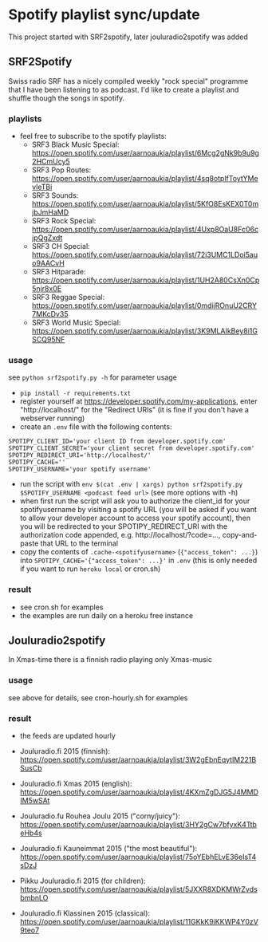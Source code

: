 # Spotify playlist sync/update

This project started with SRF2spotify, later jouluradio2spotify was added

## SRF2Spotify

Swiss radio SRF has a nicely compiled weekly "rock special" programme that I have been listening to as podcast. I'd like to create a playlist and shuffle though the songs in spotify.

### playlists
* feel free to subscribe to the spotify playlists:
  * SRF3 Black Music Special: https://open.spotify.com/user/aarnoaukia/playlist/6Mcg2gNk9b9u9g2HCmUcy5
  * SRF3 Pop Routes: https://open.spotify.com/user/aarnoaukia/playlist/4sq8otplfToytYMevleTBi
  * SRF3 Sounds: https://open.spotify.com/user/aarnoaukia/playlist/5KfO8EsKEX0T0mjbJmHaMD
  * SRF3 Rock Special: https://open.spotify.com/user/aarnoaukia/playlist/4Uxp8OaU8Fc06cjpQgZxdt
  * SRF3 CH Special: https://open.spotify.com/user/aarnoaukia/playlist/72i3UMC1LDoi5auo9AACvH
  * SRF3 Hitparade: https://open.spotify.com/user/aarnoaukia/playlist/1UH2A80CsXn0Cp5njr8x0E
  * SRF3 Reggae Special: https://open.spotify.com/user/aarnoaukia/playlist/0mdijROnuU2CRY7MKcDv35
  * SRF3 World Music Special: https://open.spotify.com/user/aarnoaukia/playlist/3K9MLAIkBey8i1GSCQ95NF

### usage
see `python srf2spotify.py -h` for parameter usage

* `pip install -r requirements.txt`
* register yourself at https://developer.spotify.com/my-applications, enter "http://localhost/" for the "Redirect URIs" (it is fine if you don't have a webserver running)
* create an `.env` file with the following contents:
```
SPOTIPY_CLIENT_ID='your client ID from developer.spotify.com'
SPOTIPY_CLIENT_SECRET='your client secret from developer.spotify.com'
SPOTIPY_REDIRECT_URI='http://localhost/'
SPOTIPY_CACHE=''
SPOTIFY_USERNAME='your spotify username'
```
* run the script with `env $(cat .env | xargs) python srf2spotify.py $SPOTIFY_USERNAME <podcast feed url>` (see more options with -h)
* when first run the script will ask you to authorize the client_id for your spotifyusername by visiting a spotify URL (you will be asked if you want to allow your developer account to access your spotify account), then you will be redirected to your SPOTIPY_REDIRECT_URI with the authorization code appended, e.g. http://localhost/?code=..., copy-and-paste that URL to the terminal
* copy the contents of `.cache-<spotifyusername>` (`{"access_token": ...}`) into `SPOTIPY_CACHE='{"access_token": ...}'` in `.env` (this is only needed if you want to run `heroku local` or cron.sh)

### result
* see cron.sh for examples
* the examples are run daily on a heroku free instance

## Jouluradio2spotify
In Xmas-time there is a finnish radio playing only Xmas-music
### usage
see above for details, see cron-hourly.sh for examples
### result
* the feeds are updated hourly

* Jouluradio.fi 2015 (finnish): https://open.spotify.com/user/aarnoaukia/playlist/3W2gEbnEqytlM221BSusCb
* Jouluradio.fi Xmas 2015 (english): https://open.spotify.com/user/aarnoaukia/playlist/4KXmZgDJG5J4MMDIM5wSAt
* Jouluradio.fu Rouhea Joulu 2015 ("corny/juicy"): https://open.spotify.com/user/aarnoaukia/playlist/3HY2gCw7bfyxK4TtbeHb4s
* Jouluradio.fi Kauneimmat 2015 ("the most beautiful"): https://open.spotify.com/user/aarnoaukia/playlist/75oYEbhELvE36eIsT4sDzJ
* Pikku Jouluradio.fi 2015 (for children): https://open.spotify.com/user/aarnoaukia/playlist/5JXXR8XDKMWrZvdsbmbnLO
* Jouluradio.fi Klassinen 2015 (classical): https://open.spotify.com/user/aarnoaukia/playlist/11GKkK9iKKWP4Y0zV9teo7

